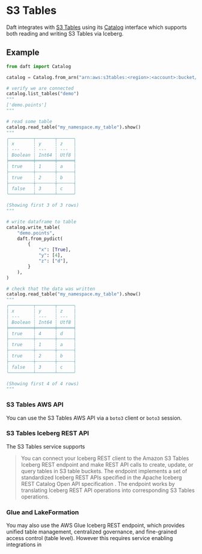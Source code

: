 # S3 Tables

Daft integrates with [S3 Tables](https://docs.aws.amazon.com/AmazonS3/latest/userguide/s3-tables.html) using its [Catalog](../catalogs.md) interface which supports both reading and writing S3 Tables via Iceberg.

## Example

```python
from daft import Catalog

catalog = Catalog.from_arn("arn:aws:s3tables:<region>:<account>:bucket/<bucket>")

# verify we are connected
catalog.list_tables("demo")
"""
['demo.points']
"""

# read some table
catalog.read_table("my_namespace.my_table").show()
"""
╭─────────┬───────┬──────╮
│ x       ┆ y     ┆ z    │
│ ---     ┆ ---   ┆ ---  │
│ Boolean ┆ Int64 ┆ Utf8 │
╞═════════╪═══════╪══════╡
│ true    ┆ 1     ┆ a    │
├╌╌╌╌╌╌╌╌╌┼╌╌╌╌╌╌╌┼╌╌╌╌╌╌┤
│ true    ┆ 2     ┆ b    │
├╌╌╌╌╌╌╌╌╌┼╌╌╌╌╌╌╌┼╌╌╌╌╌╌┤
│ false   ┆ 3     ┆ c    │
╰─────────┴───────┴──────╯

(Showing first 3 of 3 rows)
"""

# write dataframe to table
catalog.write_table(
    "demo.points",
    daft.from_pydict(
        {
            "x": [True],
            "y": [4],
            "z": ["d"],
        }
    ),
)

# check that the data was written
catalog.read_table("my_namespace.my_table").show()
"""
╭─────────┬───────┬──────╮
│ x       ┆ y     ┆ z    │
│ ---     ┆ ---   ┆ ---  │
│ Boolean ┆ Int64 ┆ Utf8 │
╞═════════╪═══════╪══════╡
│ true    ┆ 4     ┆ d    │
├╌╌╌╌╌╌╌╌╌┼╌╌╌╌╌╌╌┼╌╌╌╌╌╌┤
│ true    ┆ 1     ┆ a    │
├╌╌╌╌╌╌╌╌╌┼╌╌╌╌╌╌╌┼╌╌╌╌╌╌┤
│ true    ┆ 2     ┆ b    │
├╌╌╌╌╌╌╌╌╌┼╌╌╌╌╌╌╌┼╌╌╌╌╌╌┤
│ false   ┆ 3     ┆ c    │
╰─────────┴───────┴──────╯

(Showing first 4 of 4 rows)
"""
```

### S3 Tables AWS API

You can use the S3 Tables AWS API via a `boto3` client or `boto3` session.

### S3 Tables Iceberg REST API

The S3 Tables service supports

> You can connect your Iceberg REST client to the Amazon S3 Tables Iceberg REST endpoint and make REST API calls to create, update, or query tables in S3 table buckets. The endpoint implements a set of standardized Iceberg REST APIs specified in the Apache Iceberg REST Catalog Open API specification . The endpoint works by translating Iceberg REST API operations into corresponding S3 Tables operations.

### Glue and LakeFormation

You may also use the AWS Glue Iceberg REST endpoint, which provides unified table management, centralized governance, and fine-grained access control (table level). However this requires service enabling integrations in
